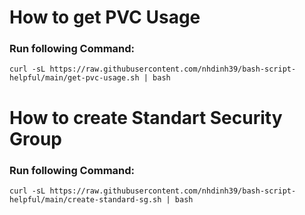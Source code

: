 # How to get PVC Usage

### Run following Command:

```
curl -sL https://raw.githubusercontent.com/nhdinh39/bash-script-helpful/main/get-pvc-usage.sh | bash
```

# How to create Standart Security Group

### Run following Command:

```
curl -sL https://raw.githubusercontent.com/nhdinh39/bash-script-helpful/main/create-standard-sg.sh | bash
```